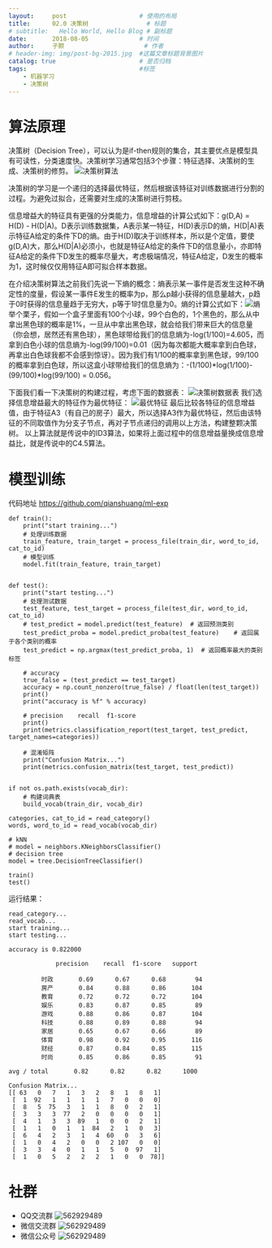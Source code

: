 ```yaml
---
layout:     post   				    # 使用的布局
title:      02.0 决策树 				# 标题 
# subtitle:   Hello World, Hello Blog # 副标题
date:       2018-08-05 				# 时间
author:     子颢 						# 作者
# header-img: img/post-bg-2015.jpg 	#这篇文章标题背景图片
catalog: true 						# 是否归档
tags:								#标签
    - 机器学习
    - 决策树
---
```


# 算法原理

决策树（Decision Tree），可以认为是if-then规则的集合，其主要优点是模型具有可读性，分类速度快。决策树学习通常包括3个步骤：特征选择、决策树的生成、决策树的修剪。
![决策树算法](/img/decision_tree-01.jpg)

决策树的学习是一个递归的选择最优特征，然后根据该特征对训练数据进行分割的过程。为避免过拟合，还需要对生成的决策树进行剪枝。

信息增益大的特征具有更强的分类能力，信息增益的计算公式如下：g(D,A) = H(D) - H(D|A)。D表示训练数据集，A表示某一特征，H(D)表示D的熵，H(D|A)表示特征A给定的条件下D的熵。由于H(D)取决于训练样本，所以是个定值，要使g(D,A)大，那么H(D|A)必须小，也就是特征A给定的条件下D的信息量小，亦即特征A给定的条件下D发生的概率尽量大，考虑极端情况，特征A给定，D发生的概率为1，这时候仅仅用特征A即可拟合样本数据。

在介绍决策树算法之前我们先说一下熵的概念：熵表示某一事件是否发生这种不确定性的度量，假设某一事件E发生的概率为p，那么p越小获得的信息量越大，p趋于0时获得的信息量趋于无穷大，p等于1时信息量为0。熵的计算公式如下：![熵](/img/decision_tree-02.png)
举个栗子，假如一个盒子里面有100个小球，99个白色的，1个黑色的，那么从中拿出黑色球的概率是1%，一旦从中拿出黑色球，就会给我们带来巨大的信息量（你会想，居然还有黑色球），黑色球带给我们的信息熵为-log(1/100)=4.605，而拿到白色小球的信息熵为-log(99/100)=0.01（因为每次都能大概率拿到白色球，再拿出白色球我都不会感到惊讶）。因为我们有1/100的概率拿到黑色球，99/100的概率拿到白色球，所以这盒小球带给我们的信息熵为：-(1/100)*log(1/100)-(99/100)*log(99/100) = 0.056。

下面我们看一下决策树的构建过程，考虑下面的数据表：
![决策树数据表](/img/decision_tree-03.png)
我们选择信息增益最大的特征作为最优特征：
![最优特征](/img/decision_tree-04.png)
最后比较各特征的信息增益值，由于特征A3（有自己的房子）最大，所以选择A3作为最优特征，然后由该特征的不同取值作为分支子节点，再对子节点递归的调用以上方法，构建整颗决策树。
以上算法就是传说中的ID3算法，如果将上面过程中的信息增益量换成信息增益比，就是传说中的C4.5算法。

# 模型训练

代码地址 <a href="https://github.com/qianshuang/ml-exp" target="_blank">https://github.com/qianshuang/ml-exp</a>

```
def train():
    print("start training...")
    # 处理训练数据
    train_feature, train_target = process_file(train_dir, word_to_id, cat_to_id)
    # 模型训练
    model.fit(train_feature, train_target)


def test():
    print("start testing...")
    # 处理测试数据
    test_feature, test_target = process_file(test_dir, word_to_id, cat_to_id)
    # test_predict = model.predict(test_feature)  # 返回预测类别
    test_predict_proba = model.predict_proba(test_feature)    # 返回属于各个类别的概率
    test_predict = np.argmax(test_predict_proba, 1)  # 返回概率最大的类别标签

    # accuracy
    true_false = (test_predict == test_target)
    accuracy = np.count_nonzero(true_false) / float(len(test_target))
    print()
    print("accuracy is %f" % accuracy)

    # precision    recall  f1-score
    print()
    print(metrics.classification_report(test_target, test_predict, target_names=categories))

    # 混淆矩阵
    print("Confusion Matrix...")
    print(metrics.confusion_matrix(test_target, test_predict))


if not os.path.exists(vocab_dir):
    # 构建词典表
    build_vocab(train_dir, vocab_dir)

categories, cat_to_id = read_category()
words, word_to_id = read_vocab(vocab_dir)

# kNN
# model = neighbors.KNeighborsClassifier()
# decision tree
model = tree.DecisionTreeClassifier()

train()
test()
```
运行结果：
```
read_category...
read_vocab...
start training...
start testing...

accuracy is 0.822000

             precision    recall  f1-score   support

         时政       0.69      0.67      0.68        94
         房产       0.84      0.88      0.86       104
         教育       0.72      0.72      0.72       104
         娱乐       0.83      0.87      0.85        89
         游戏       0.88      0.86      0.87       104
         科技       0.88      0.89      0.88        94
         家居       0.65      0.67      0.66        89
         体育       0.98      0.92      0.95       116
         财经       0.87      0.84      0.85       115
         时尚       0.85      0.86      0.85        91

avg / total       0.82      0.82      0.82      1000

Confusion Matrix...
[[ 63   0   7   1   3   2   8   1   8   1]
 [  1  92   1   1   1   1   7   0   0   0]
 [  8   5  75   3   1   1   8   0   2   1]
 [  3   3   3  77   2   0   0   0   0   1]
 [  4   1   3   3  89   1   0   0   2   1]
 [  1   1   0   1   1  84   2   1   0   3]
 [  6   4   2   3   1   4  60   0   3   6]
 [  1   0   4   2   0   0   2 107   0   0]
 [  3   3   4   0   1   1   5   0  97   1]
 [  1   0   5   2   2   2   1   0   0  78]]
```

# 社群

- QQ交流群
	![562929489](/img/qq_ewm.png)
- 微信交流群
	![562929489](/img/wx_ewm.png)
- 微信公众号
	![562929489](/img/wxgzh_ewm.png)